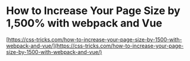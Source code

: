 # How to Increase Your Page Size by 1,500% with webpack and Vue

[https://css-tricks.com/how-to-increase-your-page-size-by-1500-with-webpack-and-vue/](https://css-tricks.com/how-to-increase-your-page-size-by-1500-with-webpack-and-vue/)


